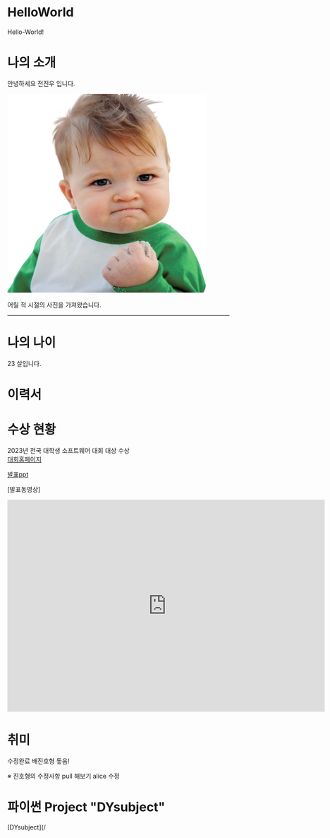 # HelloWorld
Hello-World!


# 나의 소개
안녕하세요 전진우 입니다.

<img src="pngwing.com.png" alt="my Image" style="width:450px; height:450px;"><br>

어릴 적 시절의 사진을 가져왔습니다.

<hr>

# 나의 나이

23 살입니다.


# 이력서


# 수상 현황
2023년 전국 대학생 소프트웨어 대회 대상 수상 <br>
[대회홈페이지](https://www.acmicpc.net/workbook/view/1152) <br>

[발표ppt](/presentation.pptx) <br>

[발표동영상]
<iframe width="720" height="480" src="https://www.youtube.com/embed/Valeybe2J-s" title="‘Success Kid’ Saving Lives 7 Years Later | NBC News" frameborder="0" allow="accelerometer; autoplay; clipboard-write; encrypted-media; gyroscope; picture-in-picture; web-share" allowfullscreen></iframe><br>

# 취미
수정완료 배진호형 돟움!


※ 진호형의 수정사항
pull 해보기
alice 수정

# 파이썬 Project "DYsubject"
[DYsubject](/
